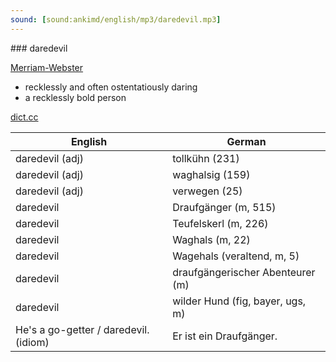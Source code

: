 ```yaml
---
sound: [sound:ankimd/english/mp3/daredevil.mp3]
---
```


\### daredevil

[Merriam-Webster](https://www.merriam-webster.com/dictionary/daredevil)

- recklessly and often ostentatiously daring
- a recklessly bold person

[dict.cc](https://www.dict.cc/daredevil)

| English        | German       |
| -------------- | ------------ |
| daredevil (adj) | tollkühn (231) |
| daredevil (adj) | waghalsig (159) |
| daredevil (adj) | verwegen (25) |
| daredevil | Draufgänger (m, 515) |
| daredevil | Teufelskerl (m, 226) |
| daredevil | Waghals (m, 22) |
| daredevil | Wagehals (veraltend, m, 5) |
| daredevil | draufgängerischer Abenteurer (m) |
| daredevil | wilder Hund (fig, bayer, ugs, m) |
| He's a go-getter / daredevil. (idiom) | Er ist ein Draufgänger. |

